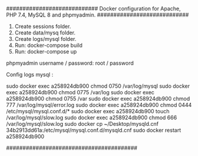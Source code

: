 ############################
Docker configuration for Apache, PHP 7.4, MySQL 8 and phpmyadmin.
############################

1. Create sessions folder.
2. Create data/mysq folder.
3. Create logs/mysql folder.
4. Run: docker-compose build
5. Run: docker-compose up


phpmyadmin username / password: root / password


Config logs mysql :

sudo docker exec a258924db900 chmod 0750 /var/log/mysql
sudo docker exec a258924db900 chmod 0775 /var/log
sudo docker exec a258924db900  chmod 0755 /var
sudo docker exec a258924db900  chmod 777 /var/log/mysql/error.log
sudo docker exec a258924db900 chmod 0444   /etc/mysql/mysql.conf.d/*
sudo docker exec a258924db900 touch  /var/log/mysql/slow.log
sudo docker exec a258924db900 chmod 666   /var/log/mysql/slow.log
sudo docker cp ~/Desktop/mysqld.cnf 34b2913dd61a:/etc/mysql/mysql.conf.d/mysqld.cnf
sudo docker restart a258924db900 


########################################
##
##

